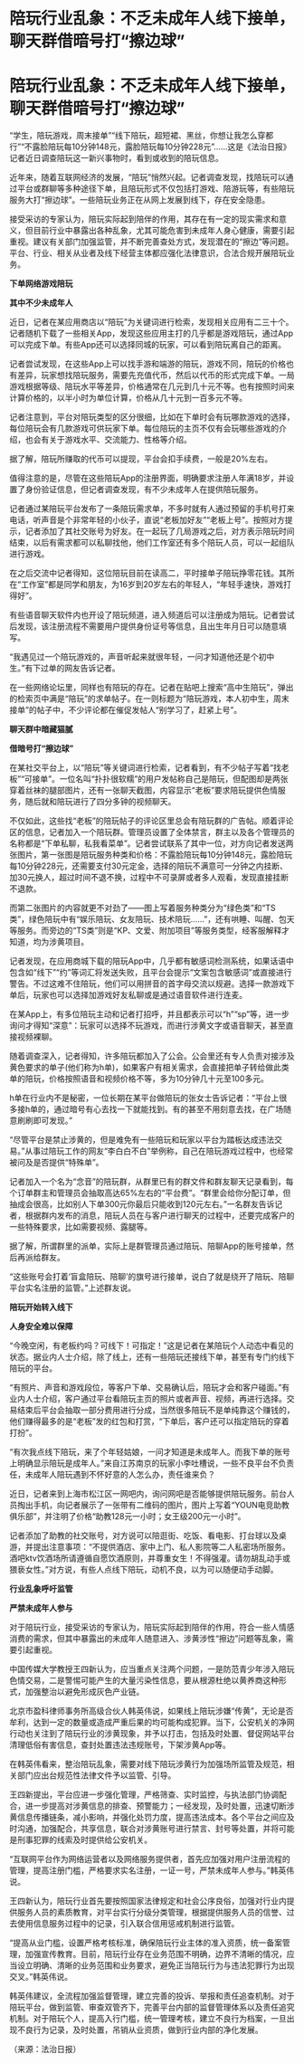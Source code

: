 # 陪玩行业乱象：不乏未成年人线下接单，聊天群借暗号打“擦边球”

# 陪玩行业乱象：不乏未成年人线下接单，聊天群借暗号打“擦边球”

“学生，陪玩游戏，周末接单”“线下陪玩，超短裙、黑丝，你想让我怎么穿都行”“不露脸陪玩每10分钟148元，露脸陪玩每10分钟228元”……这是《法治日报》记者近日调查陪玩这一新兴事物时，看到或收到的陪玩信息。

近年来，随着互联网经济的发展，“陪玩”悄然兴起。记者调查发现，找陪玩可以通过平台或群聊等多种途径下单，且陪玩形式不仅包括打游戏、陪游玩等，有些陪玩服务大打“擦边球”。一些陪玩业务正在从网上发展到线下，存在安全隐患。

接受采访的专家认为，陪玩实际起到陪伴的作用，其存在有一定的现实需求和意义，但目前行业中暴露出各种乱象，尤其可能危害到未成年人身心健康，需要引起重视。建议有关部门加强监管，并不断完善查处方式，发现潜在的“擦边”等问题。平台、行业、相关从业者及线下经营主体都应强化法律意识，合法合规开展陪玩业务。

**下单网络游戏陪玩**

**其中不少未成年人**

近日，记者在某应用商店以“陪玩”为关键词进行检索，发现相关应用有二三十个。记者随机下载了一些相关App，发现这些应用主打的几乎都是游戏陪玩，通过App可以完成下单。有些App还可以选择同城的玩家，可以看到陪玩离自己的距离。

记者尝试发现，在这些App上可以找手游和端游的陪玩，游戏不同，陪玩的价格也有差异，玩家想找陪玩服务，需要先充值代币，然后以代币的形式完成下单。一局游戏根据等级、陪玩水平等差异，价格通常在几元到几十元不等。也有按照时间来计算价格的，以半小时为单位计算，价格从几十元到一百多元不等。

记者注意到，平台对陪玩类型的区分很细，比如在下单时会有玩哪款游戏的选择，每位陪玩会有几款游戏可供玩家下单。每位陪玩的主页不仅有会玩哪些游戏的介绍，也会有关于游戏水平、交流能力、性格等介绍。

据了解，陪玩所赚取的代币可以提现，平台会扣手续费，一般是20%左右。

值得注意的是，尽管在这些陪玩App的注册界面，明确要求注册人年满18岁，并设置了身份验证信息，但记者调查发现，有不少未成年人在提供陪玩服务。

记者通过某陪玩平台发布了一条陪玩需求单，不多时就有人通过预留的手机号打来电话，听声音是个非常年轻的小伙子，直说“老板加好友”“老板上号”。按照对方提示，记者添加了其社交账号为好友。在一起玩了几局游戏之后，对方表示陪玩时间结束，以后有需求都可以私聊找他，他们工作室还有多个陪玩人员，可以一起组队进行游戏。

在之后交流中记者得知，这位陪玩目前在读高二，平时接单子陪玩挣零花钱。其所在“工作室”都是同学和朋友，为16岁到20岁左右的年轻人，“年轻手速快，游戏打得好”。

有些语音聊天软件内也开设了陪玩频道，进入频道后可以注册成为陪玩。记者尝试后发现，该注册流程不需要用户提供身份证号等信息，且出生年月日可以随意填写。

“我遇见过一个陪玩游戏的，声音听起来就很年轻，一问才知道他还是个初中生。”有下过单的网友告诉记者。

在一些网络论坛里，同样也有陪玩的存在。记者在贴吧上搜索“高中生陪玩”，弹出的检索页中满是“陪玩”的求单帖子。在一则标题为“陪玩游戏，本人初中生，周末接单”的帖子中，不少评论都在催促发帖人“别学习了，赶紧上号”。

**聊天群中暗藏猫腻**

**借暗号打“擦边球”**

在某社交平台上，以“陪玩”等关键词进行检索，记者看到，有不少帖子写着“找老板”“可接单”。一位名叫“扑扑很软糯”的用户发帖称自己是陪玩，但配图却是两张穿着丝袜的腿部图片，还有一张聊天截图，内容显示“老板”要求陪玩提供色情服务，随后就和陪玩进行了四分多钟的视频聊天。

不仅如此，这些找“老板”的陪玩帖子的评论区里总会有陪玩群的广告帖。顺着评论区的信息，记者加入一个陪玩群。管理员设置了全体禁言，群主以及各个管理员的名称都是“下单私聊，私我看菜单”。记者尝试联系了其中一位，对方向记者发送两张图片，第一张图是陪玩服务种类和价格：不露脸陪玩每10分钟148元，露脸陪玩每10分钟228元，还需要支付30元定金，选择的陪玩不满意可一分钟之内挂断、加30元换人，超过时间不退不换，过程中不可录屏或者多人观看，发现直接挂断不退款。

而第二张图片的内容就更不对劲了——图上写着服务种类分为“绿色类”和“TS类”，绿色陪玩中有“娱乐陪玩、女友陪玩、技术陪玩……”，还有哄睡、叫醒、包天等服务。而旁边的“TS类”则是“KP、文爱、附加项目”等服务类型，经客服解释才知道，均为涉黄项目。

记者发现，在应用商城下载的陪玩App中，几乎都有敏感词检测系统，如果话语中包含如“线下”“约”等词汇将发送失败，且平台会提示“文案包含敏感词”或直接进行警告。不过这难不住陪玩，他们可以用拼音的首字母交流以规避。选择一款游戏下单后，玩家也可以选择加游戏好友私聊或是通过语音软件进行连麦。

在某App上，有多位陪玩主动和记者打招呼，并且都表示可以“h”“sp”等，进一步询问才得知“深意”：玩家可以选择不玩游戏，而进行涉黄文字或语音聊天，甚至直接视频裸聊。

随着调查深入，记者得知，许多陪玩都加入了公会。公会里还有专人负责对接涉及黄色要求的单子(他们称为h单)，如果客户有相关需求，会直接把单子转给做此类单的陪玩，价格按照语音和视频价格不等，多为10分钟几十元至100多元。

h单在行业内不是秘密，一位长期在某平台做陪玩的张女士告诉记者：“平台上很多接h单的，通过暗号有心去找一下就能找到。有的甚至不用刻意去找，在广场随意刷刷即可发现。”

“尽管平台是禁止涉黄的，但是难免有一些陪玩和玩家以平台为踏板达成违法交易。”从事过陪玩工作的网友“李白白不白”举例称，自己在陪玩游戏过程中，也经常被问及是否提供“特殊单”。

记者加入一个名为“念音”的陪玩群，从群里已有的群文件和群友聊天记录看到，每个订单群主和管理员会抽取高达65%左右的“平台费”。“群里会给你分配订单，但抽成会很高，比如别人下单300元你最后只能收到120元左右。”一名群友告诉记者，根据群内发布的消息，陪玩人员在与客户进行聊天的过程中，还要完成客户的一些特殊要求，比如需要视频、露腿等。

据了解，所谓群里的派单，实际上是群管理员通过陪玩、陪聊App的账号接单，然后再派给群友。

“这些账号会打着‘盲盒陪玩、陪聊’的旗号进行接单，说白了就是绕开了陪玩、陪聊平台实名注册的监管。”上述群友说。

**陪玩开始转入线下**

**人身安全难以保障**

“今晚空闲，有老板约吗？可线下！可指定！”这是记者在某陪玩个人动态中看见的状态。据业内人士介绍，除了线上，还有一些陪玩还接线下单，甚至有专门约线下陪玩的平台。

“有照片、声音和游戏段位，等客户下单、交易确认后，陪玩才会和客户碰面。”有业内人士介绍，客户通过平台看陪玩主页的照片或者声音、视频，再进行选择。交易结束后平台会抽取一部分费用进行分成，当然很多陪玩不是单纯靠这个赚钱的，他们赚得最多的是“老板”发的红包和打赏，“下单后，客户还可以指定陪玩的穿着打扮”。

“有次我点线下陪玩，来了个年轻姑娘，一问才知道是未成年人。而我下单的账号上明确显示陪玩是成年人。”来自江苏南京的玩家小李吐槽说，一些不良平台不负责任，未成年人陪玩遇到不怀好意的人怎么办，责任谁来负？

近日，记者来到上海市松江区一网吧内，询问网吧是否能够提供陪玩服务。前台人员掏出手机，向记者展示了一张带有二维码的图片，图片上写着“YOUN电竞助教俱乐部”，并注明了价格“助教128元一小时；女王级200元一小时”。

记者添加了助教的社交账号，对方说可以陪逛街、吃饭、看电影、打台球以及桌游，并提出注意事项：“不提供酒店、家中上门、私人影院等二人私密场所服务。酒吧ktv饮酒场所请遵循自愿饮酒原则，并尊重女生！不得强灌。请勿胡乱动手或猥亵女性。”对方说，有些人点线下陪玩，动机不良，以为可以随便动手动脚。

**行业乱象呼吁监管**

**严禁未成年人参与**

对于陪玩行业，接受采访的专家认为，陪玩实际起到陪伴的作用，符合一些人情感消费的需求，但其中暴露出的未成年人随意进入、涉黄涉性“擦边”问题等乱象，需要引起重视。

中国传媒大学教授王四新认为，应当重点关注两个问题，一是防范青少年涉入陪玩色情交易，二是警惕可能产生的大量污染性信息，要从根源杜绝以黄养商这种形式，加强整治以避免形成灰色产业链。

北京市盈科律师事务所高级合伙人韩英伟说，如果线上陪玩涉嫌“传黄”，无论是否牟利，达到一定的数量或造成严重后果的均可能构成犯罪。当下，公安机关的净网行动也关注到了陪玩行业的涉黄现象，并予以打击，包括及时处置、督促网站平台清理低俗有害信息，查封处置违法违规账号，下架涉黄App等。

在韩英伟看来，整治陪玩乱象，需要对线下陪玩涉黄行为加强场所监管及规范，相关部门应出台规范性法律文件予以监管、引导。

王四新提出，平台应进一步强化管理，严格筛查、实时监控，与执法部门协调配合，进一步提高对涉黄信息的排查、预警能力；一经发现，及时处置，迅速切断涉黄信息传播链条，减小影响，并强化处罚力度，提高违法成本。各个平台之间应及时沟通，加强配合，共享信息，联合对涉黄账号进行禁言、封号等处置，并将可能是刑事犯罪的线索及时提供给公安机关。

“互联网平台作为网络运营者以及网络服务提供者，首先应加强对用户注册流程的管理，提高注册门槛，严格要求实名注册，一证一号，严禁未成年人参与。”韩英伟说。

王四新认为，陪玩行业首先要按照国家法律规定和社会公序良俗，加强对行业内提供服务人员的素质教育，对平台实行分级分类管理，根据提供服务人员的信誉、过去使用信息服务过程中的记录，引入联合信用惩戒机制进行监管。

“提高从业门槛，设置严格考核标准，确保陪玩行业主体的准入资质，统一备案管理，加强宣传教育。目前，陪玩行业存在业务范围不明确，边界不清晰的情况，应当设立明确、清晰的业务范围和业务要求，避免正当陪玩行为与违法犯罪行为出现交叉。”韩英伟说。

韩英伟建议，全流程加强监督管理，建立完善的投诉、举报和责任追查机制。对于陪玩平台，做到监管、审查双管齐下，完善平台内部的监督管理体系以及责任追究机制。对于陪玩个人，提高入行门槛，统一管理考核，建立不良行为档案，一旦出现不良行为记录，及时处置，吊销从业资质，做到行业内部的净化发展。

（来源：法治日报）

